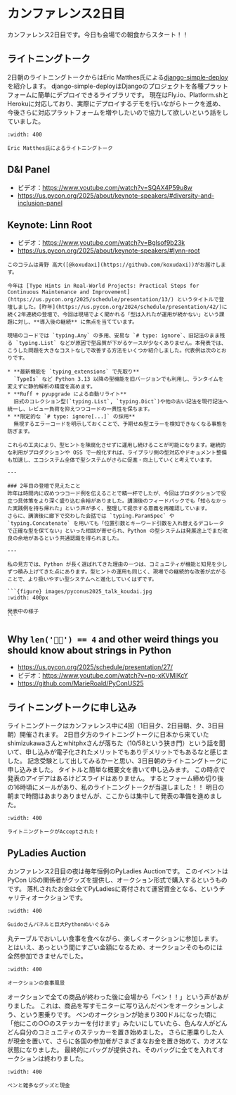 # カンファレンス2日目

カンファレンス2日目です。今日も会場での朝食からスタート！！

## ライトニングトーク

2日朝のライトニングトークからはEric Matthes氏による[django-simple-deploy](https://django-simple-deploy.readthedocs.io/en/latest/)を紹介します。
django-simple-deployはDjangoのプロジェクトを各種プラットフォームに簡単にデプロイできるライブラリです。
現在はFly.io、Platform.shとHerokuに対応しており、実際にデプロイするデモを行いながらトークを進め、今後さらに対応プラットフォームを増やしたいので協力して欲しいという話をしていました。

```{figure} images/lt-eric.jpg
:width: 400

Eric Matthes氏によるライトニングトーク
```

## D&I Panel

* ビデオ：<https://www.youtube.com/watch?v=SQAX4P59u8w>
* https://us.pycon.org/2025/about/keynote-speakers/#diversity-and-inclusion-panel

## Keynote: Linn Root

* ビデオ：<https://www.youtube.com/watch?v=Bglsof9b23k>
* https://us.pycon.org/2025/about/keynote-speakers/#lynn-root

````{admonition} Type Hintsを「導入で終わらせない」ために
このコラムは青野 高大([@koxudaxi](https://github.com/koxudaxi))がお届けします。

今年は [Type Hints in Real-World Projects: Practical Steps for Continuous Maintenance and Improvement](https://us.pycon.org/2025/schedule/presentation/13/) というタイトルで登壇しました。[昨年](https://us.pycon.org/2024/schedule/presentation/42/)に続く2年連続の登壇で、今回は現場でよく聞かれる「型は入れたが運用が続かない」という課題に対し、**導入後の継続** に焦点を当てています。

現場のコードでは `typing.Any` の多用、安易な `# type: ignore`、旧記法のまま残る `typing.List` などが原因で型品質が下がるケースが少なくありません。本発表では、こうした問題を大きなコストなしで改善する方法をいくつか紹介しました。代表例は次のとおりです。

* **最新機能を `typing_extensions` で先取り**  
  `TypeIs` など Python 3.13 以降の型機能を旧バージョンでも利用し、ランタイムを変えずに静的解析の精度を高めます。
* **Ruff + pyupgrade による自動リライト**  
  旧式のコレクション型(`typing.List`, `typing.Dict`)や他の古い記法を現行記法へ統一し、レビュー負荷を抑えつつコードの一貫性を保ちます。
* **限定的な `# type: ignore[...]` の採用**  
  無視するエラーコードを明示しておくことで、予期せぬ型エラーを検知できなくなる事態を防ぎます。

これらの工夫により、型ヒントを陳腐化させずに運用し続けることが可能になります。継続的な利用がプロダクションや OSS で一般化すれば、ライブラリ側の型対応やドキュメント整備も加速し、エコシステム全体で型システムがさらに促進・向上していくと考えています。

---

### 2年目の登壇で見えたこと
昨年は時間内に収めつつコード例を伝えることで精一杯でしたが、今回はプロダクションで役立つ具体策をより深く盛り込む余裕がありました。講演後のフィードバックでも「知らなかった実践例を持ち帰れた」という声が多く、整理して提示する意義を再確認しています。  
さらに、講演後に廊下で交わした会話では `typing.ParamSpec` や `typing.Concatenate` を用いても「位置引数とキーワード引数を入れ替えるデコレータで正確な型を保てない」といった相談が寄せられ、Python の型システムは発展途上でまだ改良の余地があるという共通認識を得られました。

---

私の見方では、Python が長く選ばれてきた理由の一つは、コミュニティが機能と知見を少しずつ積み上げてきた点にあります。型ヒントの運用も同じく、現場での継続的な改善が広がることで、より扱いやすい型システムへと進化していくはずです。

```{figure} images/pyconus2025_talk_koudai.jpg
:width: 400px

発表中の様子
```

````

## Why `len('😶‍🌫️') == 4` and other weird things you should know about strings in Python 

* https://us.pycon.org/2025/schedule/presentation/27/
* ビデオ：<https://www.youtube.com/watch?v=np-xKVMIKcY>
* https://github.com/MarieRoald/PyConUS25

## ライトニングトークに申し込み

ライトニングトークはカンファレンス中に4回（1日目夕、2日目朝、夕、3日目朝）開催されます。
2日目夕方のライトニングトークに日本から来ていたshimizukawaさんとwhitphxさんが落ちた（10/58という狭き門）という話を聞いて、申し込みが電子化されたメリットでもありデメリットでもあるなと感じました。
記念受験として出してみるかーと思い、3日目朝のライトニングトークに申し込みました。
タイトルと簡単な概要文を書いて申し込みます。
この時点で発表のアイデアはあるけどスライドはありません。
するとフォーム締め切り後の16時頃にメールがあり、私のライトニングトークが当選しました！！
明日の朝まで時間はあまりありませんが、ここからは集中して発表の準備を進めました。

```{figure} images/lt-accepted.png
:width: 400

ライトニングトークがAcceptされた！
```

## PyLadies Auction

カンファレンス2日目の夜は毎年恒例のPyLadies Auctionです。
このイベントはPyCon USの関係者がグッズを提供し、オークション形式で購入するというものです。
落札されたお金は全てPyLadiesに寄付されて運営資金となる、というチャリティオークションです。

```{figure} images/auction1.jpg
:width: 400

Guidoさんパネルと巨大Pythonぬいぐるみ
```

丸テーブルでおいしい食事を食べながら、楽しくオークションに参加します。
とはいえ、あっという間にすごい金額になるため、オークションそのものには全然参加できませんでした。

```{figure} images/auction2.jpg
:width: 400

オークションの食事風景
```

オークションで全ての商品が終わった後に会場から「ペン！！」という声があがりました。
これは、商品を写すモニターに写り込んだペンをオークションしよう、という悪乗りです。
ペンのオークションが始まり300ドルになった頃に「他にこの○○のステッカーを付けます」みたいにしていたら、色んな人がどんどん自分のコミュニティのステッカーを置き始めました。
さらに悪乗りした人が現金を置いて、さらに各国の参加者がさまざまなお金を置き始めて、カオスな状態になりました。
最終的にバッグが提供され、そのバッグに全てを入れてオークションは終わりました。

```{figure} images/auction3.jpg
:width: 400

ペンと雑多なグッズと現金
```

